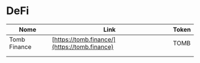 # DeFi

| Nome         | Link                                          | Token |
| ------------ | --------------------------------------------- | ----- |
| Tomb Finance | [https://tomb.finance/](https://tomb.finance) | TOMB  |
|              |                                               |       |
|              |                                               |       |
